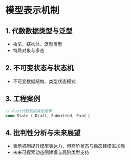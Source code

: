 # 模型表示机制

## 1. 代数数据类型与泛型

- 枚举、结构体、泛型类型
- 特质对象与多态

## 2. 不可变状态与状态机

- 不可变数据结构、类型状态模式

## 3. 工程案例

```rust
// Rust代数数据类型建模
enum State { Draft, Submitted, Paid }
```

## 4. 批判性分析与未来展望

- 表示机制提升模型表达力，但高阶状态与动态建模需加强
- 未来可探索动态图建模与高阶类型支持
